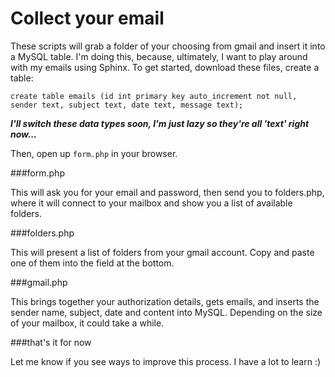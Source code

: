 Collect your email
====
These scripts will grab a folder of your choosing from gmail and insert it into a MySQL table. I'm doing this, because, ultimately, I want to play around with my emails using Sphinx. To get started, download these files, create a table:

```create table emails (id int primary key auto_increment not null, sender text, subject text, date text, message text);```

***I'll switch these data types soon, I'm just lazy so they're all 'text' right now...***

Then, open up ```form.php``` in your browser.

###form.php

This will ask you for your email and password, then send you to folders.php, where it will connect to your mailbox and show you a list of available folders.

###folders.php

This will present a list of folders from your gmail account. Copy and paste one of them into the field at the bottom.

###gmail.php

This brings together your authorization details, gets emails, and inserts the sender name, subject, date and content into MySQL. Depending on the size of your mailbox, it could take a while.

###that's it for now

Let me know if you see ways to improve this process. I have a lot to learn :)

